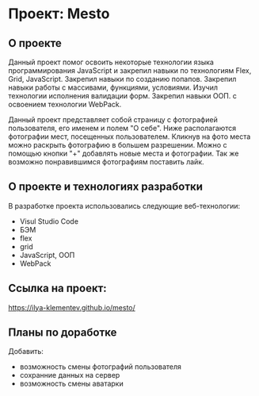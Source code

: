 # Проект: Mesto

## О проекте
Данный проект помог освоить некоторые технологии языка программирования JavaScript и закрепил навыки по 
технологиям Flex, Grid, JavaScript. Закрепил навыки по созданию попапов. Закрепил навыки работы с массивами, функциями, условиями.
Изучил технологии исполнения валидации форм. Закрепил навыки ООП. с освоением технологии WebPack.

Данный проект представляет собой страницу с фотографией пользователя, его именем и полем "О себе".
Ниже располагаются фотографии мест, посещенных пользователем. Кликнув на фото места можно раскрыть фотографию 
в большем разрешении. Можно с помощью кнопки "+" добавлять новые места и фотографии. Так же возможно понравившимся 
фотографиям поставить лайк.

## О проекте и технологиях разработки

В разработке проекта использовались следующие веб-технологии:

- Visul Studio Code
- БЭМ
- flex
- grid
- JavaScript, ООП
- WebPack

## Ссылка на проект:
https://ilya-klementev.github.io/mesto/


## Планы по доработке

Добавить:
- возможность смены фотографий пользователя
- сохранние данных на сервер
- возможность смены аватарки 